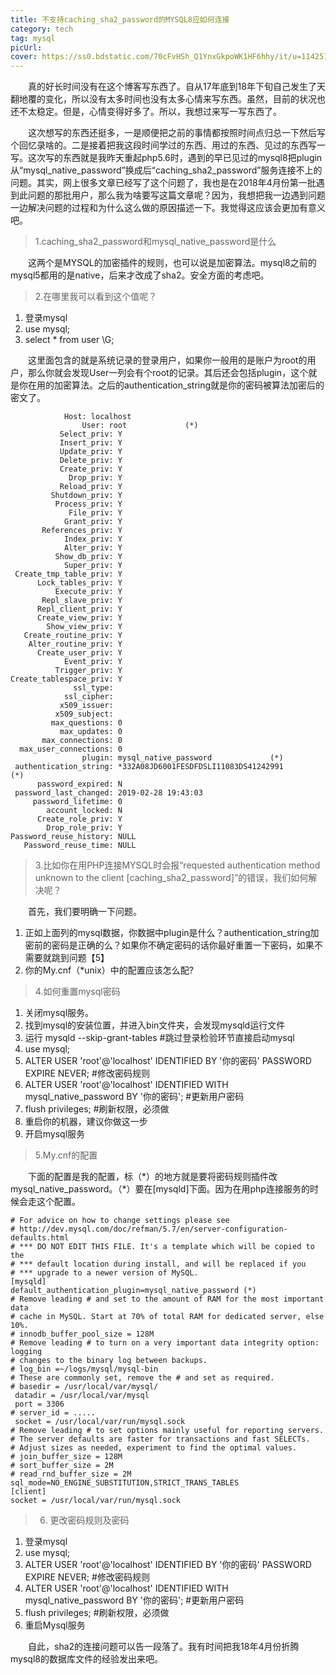 ```yaml
---
title: 不支持caching_sha2_password的MYSQL8应如何连接
category: tech
tag: mysql
picUrl: 
cover: https://ss0.bdstatic.com/70cFvHSh_Q1YnxGkpoWK1HF6hhy/it/u=1142516841,2814934605&fm=26&gp=0.jpg
---
```

　　真的好长时间没有在这个博客写东西了。自从17年底到18年下旬自己发生了天翻地覆的变化，所以没有太多时间也没有太多心情来写东西。虽然，目前的状况也还不太稳定。但是，心情变得好多了。所以，我想过来写一写东西了。

　　这次想写的东西还挺多，一是顺便把之前的事情都按照时间点归总一下然后写个回忆录啥的。二是接着把我这段时间学过的东西、用过的东西、见过的东西写一写。这次写的东西就是我昨天重起php5.6时，遇到的早已见过的mysql8把plugin从“mysql_native_password”换成后“caching_sha2_password”服务连接不上的问题。其实，网上很多文章已经写了这个问题了，我也是在2018年4月份第一批遇到此问题的那批用户，那么我为啥要写这篇文章呢？因为，我想把我一边遇到问题一边解决问题的过程和为什么这么做的原因描述一下。我觉得这应该会更加有意义吧。

> 1.caching_sha2_password和mysql_native_password是什么

　　这两个是MYSQL的加密插件的规则，也可以说是加密算法。mysql8之前的mysql5都用的是native，后来才改成了sha2。安全方面的考虑吧。

> 2.在哪里我可以看到这个值呢？

1. 登录mysql
2. use mysql;
3. select * from user \G;

　　这里面包含的就是系统记录的登录用户，如果你一般用的是账户为root的用户，那么你就会发现User一列会有个root的记录。其后还会包括plugin，这个就是你在用的加密算法。之后的authentication_string就是你的密码被算法加密后的密文了。

``` mysql
            Host: localhost
                User: root             (*)
           Select_priv: Y
           Insert_priv: Y
           Update_priv: Y
           Delete_priv: Y
           Create_priv: Y
             Drop_priv: Y
           Reload_priv: Y
         Shutdown_priv: Y
          Process_priv: Y
             File_priv: Y
            Grant_priv: Y
       References_priv: Y
            Index_priv: Y
            Alter_priv: Y
          Show_db_priv: Y
            Super_priv: Y
 Create_tmp_table_priv: Y
      Lock_tables_priv: Y
          Execute_priv: Y
       Repl_slave_priv: Y
      Repl_client_priv: Y
      Create_view_priv: Y
        Show_view_priv: Y
   Create_routine_priv: Y
    Alter_routine_priv: Y
      Create_user_priv: Y
            Event_priv: Y
          Trigger_priv: Y
Create_tablespace_priv: Y
              ssl_type:
            ssl_cipher:
           x509_issuer:
          x509_subject:
         max_questions: 0
           max_updates: 0
       max_connections: 0
  max_user_connections: 0
                plugin: mysql_native_password             (*)
 authentication_string: *332A08JD6001FESDFDSLI11083DS41242991       (*)
      password_expired: N
 password_last_changed: 2019-02-28 19:43:03
     password_lifetime: 0
        account_locked: N
      Create_role_priv: Y
        Drop_role_priv: Y
Password_reuse_history: NULL
   Password_reuse_time: NULL
```

> 3.比如你在用PHP连接MYSQL时会报“requested authentication method unknown to the client [caching_sha2_password]”的错误，我们如何解决呢？

　　首先，我们要明确一下问题。
1. 正如上面列的mysql数据，你数据中plugin是什么？authentication_string加密前的密码是正确的么？如果你不确定密码的话你最好重置一下密码，如果不需要就跳到问题【5】
2. 你的My.cnf（*unix）中的配置应该怎么配?

>4.如何重置mysql密码


1. 关闭mysql服务。
2. 找到mysql的安装位置，并进入bin文件夹，会发现mysqld运行文件
3. 运行 mysqld --skip-grant-tables #跳过登录检验环节直接启动mysql
4. use mysql;
5. ALTER USER 'root'@'localhost' IDENTIFIED BY '你的密码' PASSWORD EXPIRE NEVER; #修改密码规则
6. ALTER USER 'root'@'localhost' IDENTIFIED WITH mysql_native_password BY '你的密码'; #更新用户密码
7. flush privileges; #刷新权限，必须做
8. 重启你的机器，建议你做这一步
9. 开启mysql服务

> 5.My.cnf的配置

　　下面的配置是我的配置，标（\*）的地方就是要将密码规则插件改mysql_native_password。（\*）要在[mysqld]下面。因为在用php连接服务的时候会走这个配置。
```mysql
# For advice on how to change settings please see
# http://dev.mysql.com/doc/refman/5.7/en/server-configuration-defaults.html
# *** DO NOT EDIT THIS FILE. It's a template which will be copied to the
# *** default location during install, and will be replaced if you
# *** upgrade to a newer version of MySQL.
[mysqld]
default_authentication_plugin=mysql_native_password (*)
# Remove leading # and set to the amount of RAM for the most important data
# cache in MySQL. Start at 70% of total RAM for dedicated server, else 10%.
# innodb_buffer_pool_size = 128M
# Remove leading # to turn on a very important data integrity option: logging
# changes to the binary log between backups.
# log_bin =~/logs/mysql/mysql-bin
# These are commonly set, remove the # and set as required.
# basedir = /usr/local/var/mysql/
 datadir = /usr/local/var/mysql
 port = 3306
# server_id = .....
 socket = /usr/local/var/run/mysql.sock
# Remove leading # to set options mainly useful for reporting servers.
# The server defaults are faster for transactions and fast SELECTs.
# Adjust sizes as needed, experiment to find the optimal values.
# join_buffer_size = 128M
# sort_buffer_size = 2M
# read_rnd_buffer_size = 2M
sql_mode=NO_ENGINE_SUBSTITUTION,STRICT_TRANS_TABLES
[client]
socket = /usr/local/var/run/mysql.sock
```

>6. 更改密码规则及密码


1. 登录mysql
2. use mysql;
3. ALTER USER 'root'@'localhost' IDENTIFIED BY '你的密码' PASSWORD EXPIRE NEVER; #修改密码规则
4. ALTER USER 'root'@'localhost' IDENTIFIED WITH mysql_native_password BY '你的密码'; #更新用户密码
5. flush privileges; #刷新权限，必须做
6. 重启Mysql服务

　　自此，sha2的连接问题可以告一段落了。我有时间把我18年4月份折腾mysql8的数据库文件的经验发出来吧。